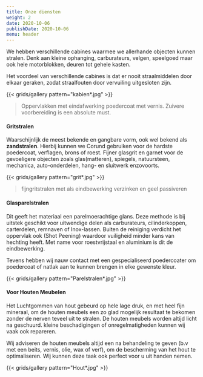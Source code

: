 ```yaml
---
title: Onze diensten
weight: 2
date: 2020-10-06
publishDate: 2020-10-06
menu: header
---
```


We hebben verschillende cabines waarmee we allerhande objecten kunnen stralen. Denk aan kleine ophanging, carburateurs, velgen, speelgoed maar ook hele motorblokken, deuren tot gehele kasten.

Het voordeel van verschillende cabines is dat er nooit straalmiddelen door elkaar geraken, zodat straalfouten door vervuiling uitgesloten zijn.

{{< grids/gallery pattern="kabien*.jpg" >}}

> Oppervlakken met eindafwerking poedercoat met vernis. Zuivere voorbereiding is een absolute must.

#### Gritstralen

Waarschijnlijk de meest bekende en gangbare vorm, ook wel bekend als **zandstralen**. Hierbij kunnen we Corund gebruiken voor de hardste poedercoat, verflagen, brons of roest. Fijner glasgrit en garnet voor de gevoeligere objecten zoals glas(matteren), spiegels, natuursteen, mechanica, auto-onderdelen, hang- en sluitwerk enzovoorts.

{{< grids/gallery pattern="grit*.jpg" >}}

> fijngritstralen met als eindbewerking verzinken en geel passiveren

#### Glasparelstralen

Dit geeft het materiaal een parelmoerachtige glans. Deze methode is bij uitstek geschikt voor uitwendige delen als carburateurs, cilinderkoppen, carterdelen, remnaven of Inox-lassen. Buiten de reiniging verdicht het oppervlak ook (Shot Peening) waardoor vuiligheid minder kans van hechting heeft. Met name voor roestvrijstaal en aluminium is dit de eindbewerking.

Tevens hebben wij nauw contact met een gespecialiseerd poedercoater om poedercoat of natlak aan te kunnen brengen in elke gewenste kleur.

{{< grids/gallery pattern="Parelstralen*.jpg" >}}

#### Voor Houten Meubelen

Het Luchtgommen van hout gebeurd op hele lage druk, en met heel fijn mineraal, om de houten meubels een zo glad mogelijk resultaat te bekomen zonder de nerven teveel uit te stralen. De houten meubels worden altijd licht na geschuurd. kleine beschadigingen of onregelmatigheden kunnen wij  vaak ook repareren.

Wij adviseren de houten meubels altijd een na behandeling te geven (b.v met een beits, vernis, olie, wax of verf), om de bescherming van het hout te optimaliseren. Wij kunnen deze taak ook perfect voor u uit handen nemen.

{{< grids/gallery pattern="Hout*.jpg" >}}
